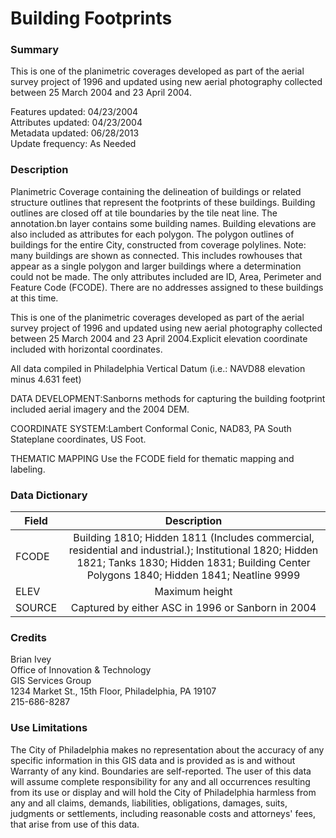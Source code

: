 # Building Footprints

### Summary  

This is one of the planimetric coverages developed as part of the aerial survey project of 1996 and updated using new aerial photography collected between 25 March 2004 and 23 April 2004.  
  
Features updated:    04/23/2004  
Attributes updated:  04/23/2004  
Metadata updated:  06/28/2013  
Update frequency:   As Needed

### Description  

Planimetric Coverage containing the delineation of buildings or related structure outlines that represent the footprints of these buildings. Building outlines are closed off at tile boundaries by the tile neat line. The annotation.bn layer contains some building names. Building elevations are also included as attributes for each polygon. The polygon outlines of buildings for the entire City, constructed from coverage polylines. Note: many buildings are shown as connected. This includes rowhouses that appear as a single polygon and larger buildings where a determination could not be made. The only attributes included are ID, Area, Perimeter and Feature Code (FCODE). There are no addresses assigned to these buildings at this time.

This is one of the planimetric coverages developed as part of the aerial survey project of 1996 and updated using new aerial photography collected between 25 March 2004 and 23 April 2004.Explicit elevation coordinate included with horizontal coordinates. 

All data compiled in Philadelphia Vertical Datum (i.e.: NAVD88 elevation minus 4.631 feet)

DATA DEVELOPMENT:Sanborns methods for capturing the building footprint included aerial imagery and the 2004 DEM.

COORDINATE SYSTEM:Lambert Conformal Conic, NAD83, PA South Stateplane coordinates, US Foot.

THEMATIC MAPPING
Use the FCODE field for thematic mapping and labeling.  

### Data Dictionary

| Field | Description  
| ----- | :----------:    
| FCODE | Building 1810; Hidden 1811 (Includes commercial, residential and industrial.); Institutional 1820; Hidden 1821; Tanks 1830; Hidden 1831; Building Center Polygons 1840; Hidden 1841; Neatline 9999
| ELEV | Maximum height
| SOURCE | Captured by either ASC in 1996 or Sanborn in 2004

### Credits  

Brian Ivey  
Office of Innovation & Technology  
GIS Services Group  
1234 Market St., 15th Floor, Philadelphia, PA  19107  
215-686-8287

### Use Limitations  

The City of Philadelphia makes no representation about the accuracy of any specific information in this GIS data and is provided as is and without Warranty of any kind. Boundaries are self-reported. The user of this data will assume complete responsibility for any and all occurrences resulting from its use or display and will hold the City of Philadelphia harmless from any and all claims, demands, liabilities, obligations, damages, suits, judgments or settlements, including reasonable costs and attorneys' fees, that arise from use of this data.